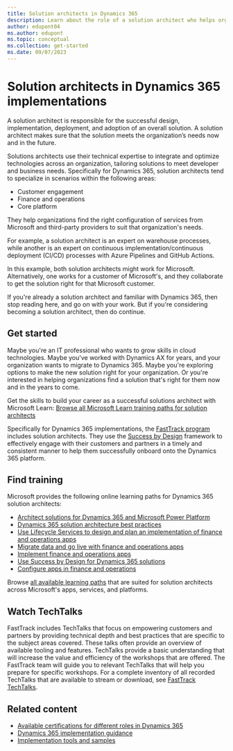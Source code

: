 ```yaml
---
title: Solution architects in Dynamics 365
description: Learn about the role of a solution architect who helps organizations implement customer-specific solutions that include Dynamics 365.
author: edupont04
ms.author: edupont
ms.topic: conceptual
ms.collection: get-started
ms.date: 09/07/2023
---
```


# Solution architects in Dynamics 365 implementations

A solution architect is responsible for the successful design, implementation, deployment, and adoption of an overall solution. A solution architect makes sure that the solution meets the organization’s needs now and in the future.  

Solutions architects use their technical expertise to integrate and optimize technologies across an organization, tailoring solutions to meet developer and business needs. Specifically for Dynamics 365, solution architects tend to specialize in scenarios within the following areas:

- Customer engagement  
- Finance and operations  
- Core platform  

They help organizations find the right configuration of services from Microsoft and third-party providers to suit that organization's needs.  

For example, a solution architect is an expert on warehouse processes, while another is an expert on continuous implementation/continuous deployment (CI/CD) processes with Azure Pipelines and GitHub Actions.  

In this example, both solution architects might work for Microsoft. Alternatively, one works for a customer of Microsoft's, and they collaborate to get the solution right for that Microsoft customer.  

If you're already a solution architect and familiar with Dynamics 365, then stop reading here, and go on with your work. But if you're considering becoming a solution architect, then do continue.  

## Get started

Maybe you're an IT professional who wants to grow skills in cloud technologies. Maybe you've worked with Dynamics AX for years, and your organization wants to migrate to Dynamics 365. Maybe you're exploring options to make the new solution right for your organization. Or you're interested in helping organizations find a solution that's right for them now and in the years to come.  

Get the skills to build your career as a successful solutions architect with Microsoft Learn: [Browse all Microsoft Learn training paths for solution architects](/training/browse/?roles=solution-architect)  

Specifically for Dynamics 365 implementations, the [FastTrack program](../fasttrack/overview.md) includes solution architects. They use the [Success by Design](../implementation-guide/success-by-design.md) framework to effectively engage with their customers and partners in a timely and consistent manner to help them successfully onboard onto the Dynamics 365 platform.  

## Find training

Microsoft provides the following online learning paths for Dynamics 365 solution architects:  

- [Architect solutions for Dynamics 365 and Microsoft Power Platform](/training/paths/become-solution-architect/)
- [Dynamics 365 solution architecture best practices](/training/paths/dynamics-365-solution-architecture-best-practices/)  
- [Use Lifecycle Services to design and plan an implementation of finance and operations apps](/training/paths/use-lcs-design-plan-implementation-finance-operations/)  
- [Migrate data and go live with finance and operations apps](/training/paths/migrate-data-go-live-finance-operations/)  
- [Implement finance and operations apps](/training/paths/implement-finance-operations/)  
- [Use Success by Design for Dynamics 365 solutions](/training/paths/use-success-design/)  
- [Configure apps in finance and operations](/training/paths/config-d365-finance-operations-apps/)  

Browse [all available learning paths](/training/browse/?roles=solution-architect) that are suited for solution architects across Microsoft's apps, services, and platforms.

## Watch TechTalks

FastTrack includes TechTalks that focus on empowering customers and partners by providing technical depth and best practices that are specific to the subject areas covered. These talks often provide an overview of available tooling and features. TechTalks provide a basic understanding that will increase the value and efficiency of the workshops that are offered. The FastTrack team will guide you to relevant TechTalks that will help you prepare for specific workshops. For a complete inventory of all recorded TechTalks that are available to stream or download, see [FastTrack TechTalks](https://community.dynamics.com/blogs/?blogid=e624b369-bfb9-4c57-8f1b-b3656ac91f5a&groupid=fe7f279c-2848-4109-9139-26dad32a1ce2).

<!--- [Dynamics 365 Customer Service, Field Service, Marketing and Sales TechTalks](https://community.dynamics.com/365/b/techtalks?tagsToFilter=Customer%20Engagement)
- [Dynamics 365 Commerce, Finance, Project Operations, and Supply Chain Management TechTalks](https://community.dynamics.com/365/b/techtalks?c=Finance%20and%20Operations)-->

## Related content

- [Available certifications for different roles in Dynamics 365](certifications.md)  
- [Dynamics 365 implementation guidance](../implementation-guide/overview.md)  
- [Implementation tools and samples](../resources/index.yml)  
